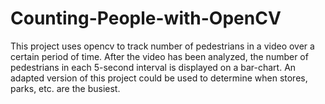 # Counting-People-with-OpenCV

This project uses opencv to track number of pedestrians in a video over a certain period of time. After the video has been analyzed, the number of pedestrians in each 5-second  interval is displayed on a bar-chart. An adapted version of this project could be used to determine when stores, parks, etc. are the busiest.
